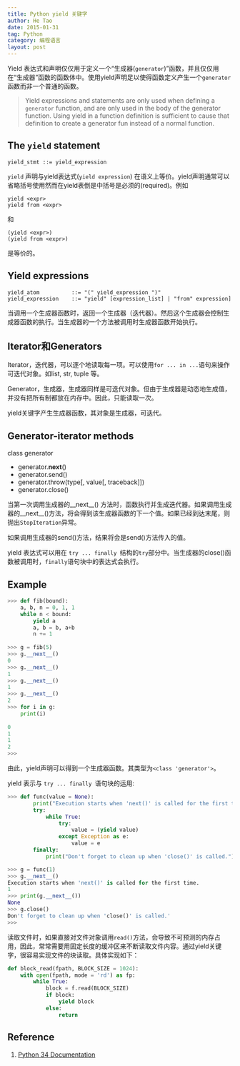 ```yaml
---
title: Python yield 关键字
author: He Tao
date: 2015-01-31
tag: Python
category: 编程语言
layout: post
---
```


Yield 表达式和声明仅仅用于定义一个“生成器(`generator`)”函数，并且仅仅用在“生成器”函数的函数体中。使用yield声明足以使得函数定义产生一个`generator`函数而非一个普通的函数。

> Yield expressions and statements are only used when defining a `generator` function, and are only used in the body of the generator function. Using yield in a function definition is sufficient to cause that definition to create a generator fun instead of a normal function.

The `yield` statement
---------------------

    yield_stmt ::= yield_expression

`yield` 声明与yield表达式(`yield expression`) 在语义上等价。yield声明通常可以省略括号使用然而在yield表倒是中括号是必须的(required)。例如

<!--more-->

    yield <expr>
    yield from <expr>

和

    (yield <expr>)
    (yield from <expr>)

是等价的。

Yield expressions
-----------------

    yield_atom          ::= "(" yield_expression ")"
    yield_expression    ::= "yield" [expression_list] | "from" expression]

当调用一个生成器函数时，返回一个生成器（迭代器）。然后这个生成器会控制生成器函数的执行。当生成器的一个方法被调用时生成器函数开始执行。

Iterator和Generators
--------------------

Iterator，迭代器，可以逐个地读取每一项。可以使用`for ... in ...`语句来操作可迭代对象。如list, str, tuple 等。

Generator，生成器，生成器同样是可迭代对象。但由于生成器是动态地生成值，并没有把所有制都放在内存中。因此，只能读取一次。

yield关键字产生生成器函数，其对象是生成器，可迭代。

Generator-iterator methods
--------------------------

class generator

+ generator.__next__()
+ generator.send()
+ generator.throw(type[, value[, traceback]])
+ generator.close()

当第一次调用生成器的__next__() 方法时，函数执行并生成迭代器。如果调用生成器的__next__()方法，将会得到该生成器函数的下一个值。如果已经到达末尾，则抛出`StopIteration`异常。

如果调用生成器的send()方法，结果将会是send()方法传入的值。

yield 表达式可以用在 `try ... finally `结构的`try`部分中。当生成器的close()函数被调用时，`finally`语句块中的表达式会执行。

Example
-------

```python
>>> def fib(bound):
	a, b, n = 0, 1, 1
	while n < bound:
	    yield a
	    a, b = b, a+b
	    n += 1
	    
>>> g = fib(5)
>>> g.__next__()
0
>>> g.__next__()
1
>>> g.__next__()
1
>>> g.__next__()
2
>>> for i in g:
	print(i)
	
0
1
1
2
>>> 
```

由此，yield声明可以得到一个生成器函数。其类型为`<class 'generator'>`。

yield 表示与 `try ... finally `语句块的运用:

```python
>>> def func(value = None):
        print("Execution starts when 'next()' is called for the first time.")
        try:
            while True:
                try:
                    value = (yield value)
                except Exception as e:
                    value = e
        finally:
            print("Don't forget to clean up when 'close()' is called.")

>>> g = func(1)
>>> g.__next__()
Execution starts when 'next()' is called for the first time.
1
>>> print(g.__next__())
None
>>> g.close()
Don't forget to clean up when 'close()' is called.'
>>> 
```

读取文件时，如果直接对文件对象调用`read()`方法，会导致不可预测的内存占用，因此，常常需要用固定长度的缓冲区来不断读取文件内容。通过yield关键字，很容易实现文件的块读取。具体实现如下：

```python
def block_read(fpath, BLOCK_SIZE = 1024):
    with open(fpath, mode = 'rd') as fp:
        while True:
            block = f.read(BLOCK_SIZE)
            if block:
                yield block
            else:
                return
```

Reference
---------

1. [Python 34 Documentation](https://docs.python.org/3/)


